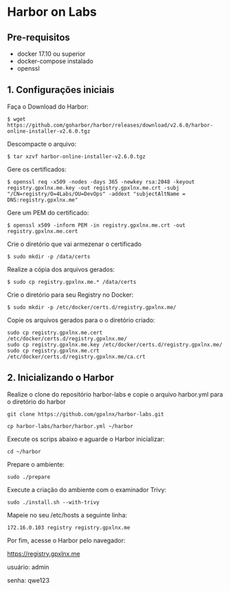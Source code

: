 # Harbor on Labs

## Pre-requisitos

- docker 17.10 ou superior
- docker-compose instalado
- openssl


## 1. Configurações iniciais



Faça o Download do Harbor:

```
$ wget https://github.com/goharbor/harbor/releases/download/v2.6.0/harbor-online-installer-v2.6.0.tgz

```

Descompacte o arquivo:

```
$ tar xzvf harbor-online-installer-v2.6.0.tgz
```

Gere os certificados:

```
$ openssl req -x509 -nodes -days 365 -newkey rsa:2048 -keyout registry.gpxlnx.me.key -out registry.gpxlnx.me.crt -subj "/CN=registry/O=4Labs/OU=DevOps" -addext "subjectAltName = DNS:registry.gpxlnx.me"

```

Gere um PEM do certificado:

```
$ openssl x509 -inform PEM -in registry.gpxlnx.me.crt -out registry.gpxlnx.me.cert
```

Crie o diretório que vai armezenar o certificado

```
$ sudo mkdir -p /data/certs

```

Realize a cópia dos arquivos gerados:

```
$ sudo cp registry.gpxlnx.me.* /data/certs
```

Crie o diretório para seu Registry no Docker:

```
$ sudo mkdir -p /etc/docker/certs.d/registry.gpxlnx.me/

```

Copie os arquivos gerados para o o diretório criado:

```
sudo cp registry.gpxlnx.me.cert /etc/docker/certs.d/registry.gpxlnx.me/
sudo cp registry.gpxlnx.me.key /etc/docker/certs.d/registry.gpxlnx.me/
sudo cp registry.gpxlnx.me.crt /etc/docker/certs.d/registry.gpxlnx.me/ca.crt
```

## 2. Inicializando o Harbor

Realize o clone do repositório harbor-labs e copie o arquivo harbor.yml para o diretório do harbor

```
git clone https://github.com/gpxlnx/harbor-labs.git
```

```
cp harbor-labs/harbor/harbor.yml ~/harbor

```

Execute os scrips abaixo e aguarde o Harbor inicializar:

```
cd ~/harbor
```
Prepare o ambiente:
```
sudo ./prepare
```
Execute a criação do ambiente com o examinador Trivy:

```
sudo ./install.sh --with-trivy
```

Mapeie no seu /etc/hosts a seguinte linha:

```
172.16.0.103 registry registry.gpxlnx.me
```

Por fim, acesse o Harbor pelo navegador:

https://registry.gpxlnx.me

usuário: admin

senha: qwe123
